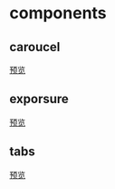 # components

## caroucel
[预览](https://yongheng2016.github.io/components/caroucel/caroucel.html)

## exporsure
[预览](https://yongheng2016.github.io/components/exporsure/exporsure.html)

## tabs
[预览](https://yongheng2016.github.io/components/tabs/tabs.html)
